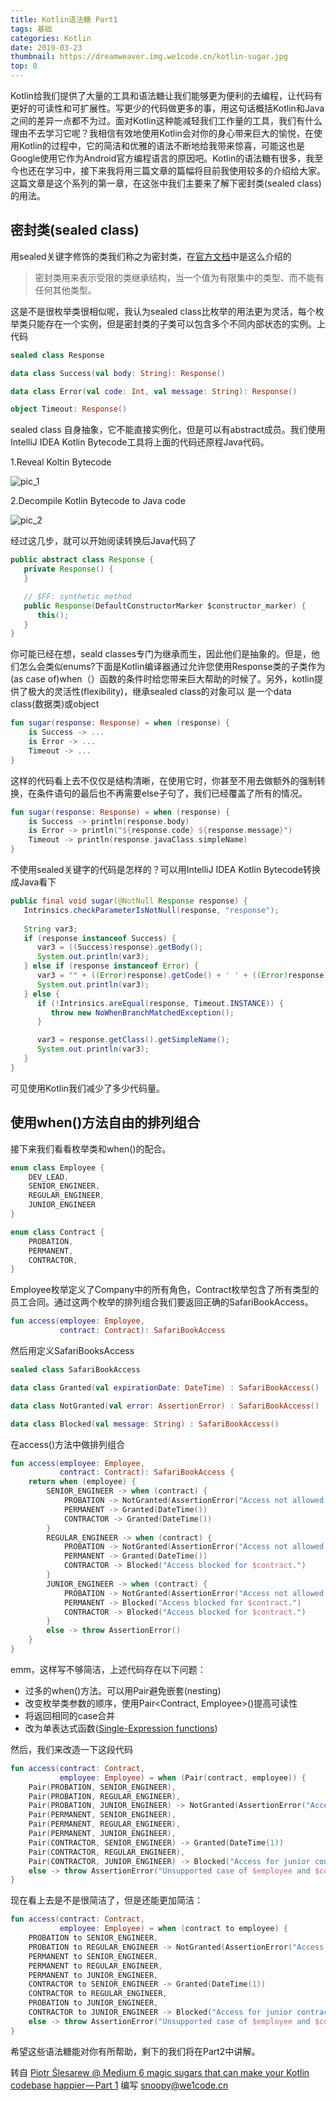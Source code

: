 ```yaml
---
title: Kotlin语法糖 Part1
tags: 基础
categories: Kotlin
date: 2019-03-23
thumbnail: https://dreamweaver.img.we1code.cn/kotlin-sugar.jpg
top: 0
---
```


Kotlin给我们提供了大量的工具和语法糖让我们能够更为便利的去编程，让代码有更好的可读性和可扩展性。写更少的代码做更多的事，用这句话概括Kotlin和Java之间的差异一点都不为过。面对Kotlin这种能减轻我们工作量的工具，我们有什么理由不去学习它呢？我相信有效地使用Kotlin会对你的身心带来巨大的愉悦，在使用Kotlin的过程中，它的简洁和优雅的语法不断地给我带来惊喜，可能这也是Google使用它作为Android官方编程语言的原因吧。Kotlin的语法糖有很多，我至今也还在学习中，接下来我将用三篇文章的篇幅将目前我使用较多的介绍给大家。这篇文章是这个系列的第一章，在这张中我们主要来了解下密封类(sealed class)的用法。

<!--more-->

## 密封类(sealed class)

用sealed关键字修饰的类我们称之为密封类，在[官方文档](https://www.kotlincn.net/docs/reference/sealed-classes.html)中是这么介绍的  
> 密封类用来表示受限的类继承结构，当一个值为有限集中的类型、而不能有任何其他类型。

这是不是很枚举类很相似呢，我认为sealed class比枚举的用法更为灵活，每个枚举类只能存在一个实例，但是密封类的子类可以包含多个不同内部状态的实例。上代码

```kotlin
sealed class Response

data class Success(val body: String): Response()

data class Error(val code: Int, val message: String): Response()

object Timeout: Response()

```

sealed class 自身抽象，它不能直接实例化，但是可以有abstract成员。我们使用IntelliJ IDEA Kotlin Bytecode工具将上面的代码还原程Java代码。

1.Reveal Koltin Bytecode

![pic_1](https://dreamweaver.img.we1code.cn/kotlin_syntax_pic_2.png "1.Reveal Kotlin Bytecode")

2.Decompile Kotlin Bytecode to Java code

![pic_2](https://dreamweaver.img.we1code.cn/kotlin_syntax_pic_1.png "2.Decompile Kotlin Bytecode to Java code")

经过这几步，就可以开始阅读转换后Java代码了

```java
public abstract class Response {
   private Response() {
   }

   // $FF: synthetic method
   public Response(DefaultConstructorMarker $constructor_marker) {
      this();
   }
}
```

你可能已经在想，seald classes专门为继承而生，因此他们是抽象的。但是，他们怎么会类似enums?下面是Kotlin编译器通过允许您使用Response类的子类作为(as case of)when（）函数的条件时给您带来巨大帮助的时候了。另外，kotlin提供了极大的灵活性(flexibility)，继承sealed class的对象可以
是一个data class(数据类)或object

```kotlin
fun sugar(response: Response) = when (response) {
    is Success -> ...
    is Error -> ...
    Timeout -> ...
}
```

这样的代码看上去不仅仅是结构清晰，在使用它时，你甚至不用去做额外的强制转换，在条件语句的最后也不再需要else子句了，我们已经覆盖了所有的情况。

```kotlin
fun sugar(response: Response) = when (response) {
    is Success -> println(response.body)
    is Error -> println("${response.code} ${response.message}")
    Timeout -> println(response.javaClass.simpleName)
}
```

不使用sealed关键字的代码是怎样的？可以用IntelliJ IDEA Kotlin Bytecode转换成Java看下

```java
public final void sugar(@NotNull Response response) {
   Intrinsics.checkParameterIsNotNull(response, "response");
  
   String var3;
   if (response instanceof Success) {
      var3 = ((Success)response).getBody();
      System.out.println(var3);
   } else if (response instanceof Error) {
      var3 = "" + ((Error)response).getCode() + ' ' + ((Error)response).getMessage();
      System.out.println(var3);
   } else {
      if (!Intrinsics.areEqual(response, Timeout.INSTANCE)) {
         throw new NoWhenBranchMatchedException();
      }

      var3 = response.getClass().getSimpleName();
      System.out.println(var3);
   }
}
```

可见使用Kotlin我们减少了多少代码量。

## 使用when()方法自由的排列组合

接下来我们看看枚举类和when()的配合。

```kotlin
enum class Employee {
    DEV_LEAD,
    SENIOR_ENGINEER,
    REGULAR_ENGINEER,
    JUNIOR_ENGINEER
}

enum class Contract {
    PROBATION,
    PERMANENT,
    CONTRACTOR,
}
```

Employee枚举定义了Company中的所有角色，Contract枚举包含了所有类型的员工合同。通过这两个枚举的排列组合我们要返回正确的SafariBookAccess。

```kotlin
fun access(employee: Employee,
           contract: Contract): SafariBookAccess
```

然后用定义SafariBooksAccess

```kotlin
sealed class SafariBookAccess

data class Granted(val expirationDate: DateTime) : SafariBookAccess()

data class NotGranted(val error: AssertionError) : SafariBookAccess()

data class Blocked(val message: String) : SafariBookAccess()
```

在access()方法中做排列组合

```kotlin
fun access(employee: Employee,
           contract: Contract): SafariBookAccess {
    return when (employee) {
        SENIOR_ENGINEER -> when (contract) {
            PROBATION -> NotGranted(AssertionError("Access not allowed on probation contract."))
            PERMANENT -> Granted(DateTime())
            CONTRACTOR -> Granted(DateTime())
        }
        REGULAR_ENGINEER -> when (contract) {
            PROBATION -> NotGranted(AssertionError("Access not allowed on probation contract."))
            PERMANENT -> Granted(DateTime())
            CONTRACTOR -> Blocked("Access blocked for $contract.")
        }
        JUNIOR_ENGINEER -> when (contract) {
            PROBATION -> NotGranted(AssertionError("Access not allowed on probation contract."))
            PERMANENT -> Blocked("Access blocked for $contract.")
            CONTRACTOR -> Blocked("Access blocked for $contract.")
        }
        else -> throw AssertionError()
    }
}
```

emm，这样写不够简洁，上述代码存在以下问题：

- 过多的when()方法。可以用Pair避免嵌套(nesting)
- 改变枚举类参数的顺序，使用Pair<Contract, Employee>()提高可读性
- 将返回相同的case合并
- 改为单表达式函数([Single-Expression functions](https://kotlinlang.org/docs/reference/functions.html#single-expression-functions))

然后，我们来改造一下这段代码

```kotlin
fun access(contract: Contract,
           employee: Employee) = when (Pair(contract, employee)) {
    Pair(PROBATION, SENIOR_ENGINEER),
    Pair(PROBATION, REGULAR_ENGINEER),
    Pair(PROBATION, JUNIOR_ENGINEER) -> NotGranted(AssertionError("Access not allowed on probation contract."))
    Pair(PERMANENT, SENIOR_ENGINEER),
    Pair(PERMANENT, REGULAR_ENGINEER),
    Pair(PERMANENT, JUNIOR_ENGINEER),
    Pair(CONTRACTOR, SENIOR_ENGINEER) -> Granted(DateTime(1))
    Pair(CONTRACTOR, REGULAR_ENGINEER),
    Pair(CONTRACTOR, JUNIOR_ENGINEER) -> Blocked("Access for junior contractors is blocked.")
    else -> throw AssertionError("Unsupported case of $employee and $contract")
}
```

现在看上去是不是很简洁了，但是还能更加简洁：

```kotlin
fun access(contract: Contract,
           employee: Employee) = when (contract to employee) {
    PROBATION to SENIOR_ENGINEER,
    PROBATION to REGULAR_ENGINEER -> NotGranted(AssertionError("Access not allowed on probation contract."))
    PERMANENT to SENIOR_ENGINEER,
    PERMANENT to REGULAR_ENGINEER,
    PERMANENT to JUNIOR_ENGINEER,
    CONTRACTOR to SENIOR_ENGINEER -> Granted(DateTime(1))
    CONTRACTOR to REGULAR_ENGINEER,
    PROBATION to JUNIOR_ENGINEER,
    CONTRACTOR to JUNIOR_ENGINEER -> Blocked("Access for junior contractors is blocked.")
    else -> throw AssertionError("Unsupported case of $employee and $contract")
}
```

希望这些语法糖能对你有所帮助，剩下的我们将在Part2中讲解。

转自 [Piotr Ślesarew @ Medium 6 magic sugars that can make your Kotlin codebase happier — Part 1](https://medium.com/grand-parade/6-magic-sugars-that-can-make-your-kotlin-codebase-happier-part-1-ceee3c2bc9d3)
编写 [snoopy@we1code.cn](http://we1code.cn/me)
